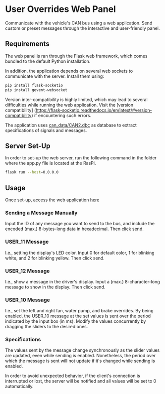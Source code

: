 # User Overrides Web Panel
Communicate with the vehicle's CAN bus using a web application. Send custom or preset
messages through the interactive and user-friendly panel.

## Requirements
The web panel is ran through the Flask web framework, which comes bundled to
the default Python installation.

In addition, the application depends on several web sockets to communicate
with the server. Install them using:

```bash
pip install flask-socketio
pip install gevent-websocket
```

Version inter-compatibility is highly limited, which may lead to several difficulties
while running the web application. Visit the [version compatibility]
(https://flask-socketio.readthedocs.io/en/latest/#version-compatibility) if
encountering such errors.

The application uses [can_data/CAN2.dbc](https://github.com/msfrt/PiLogger/blob/web/web/can_data/CAN2.dbc)
as database to extract specifications of signals and messages.

## Server Set-Up
In order to set-up the web server, run the following command in the folder
where the app.py file is located at the RasPi.

```bash
flask run --host=0.0.0.0
```

## Usage
Once set-up, access the web application [here](http://147.92.111.86:5000/)

### Sending a Message Manually
Input the ID of any message you want to send to the bus, and include the encoded
(max.) 8-bytes-long data in hexadecimal. Then click send.

### USER_11 Message
I.e., setting the display's LED color. Input 0 for default color, 1 for
blinking white, and 2 for blinking yellow. Then click send.

### USER_12 Message
I.e., show a message in the driver's display. Input a (max.) 8-character-long message
to show in the display. Then click send.

### USER_10 Message
I.e., set the left and right fan, water pump, and brake overrides.
By being enabled, the USER_10 message at the set values is sent over the period
indicated by the input box (in ms). Modify the values concurrently by dragging the sliders
to the desired ones.

### Specifications
The values sent by the message change synchronously as the slider values
are updated, even while sending is enabled. Nonetheless, the period over
which the message is sent will not update if it's changed while sending is enabled.

In order to avoid unexpected behavior, if the client's connection is interrupted or lost,
the server will be notified and all values will be set to 0 automatically.
